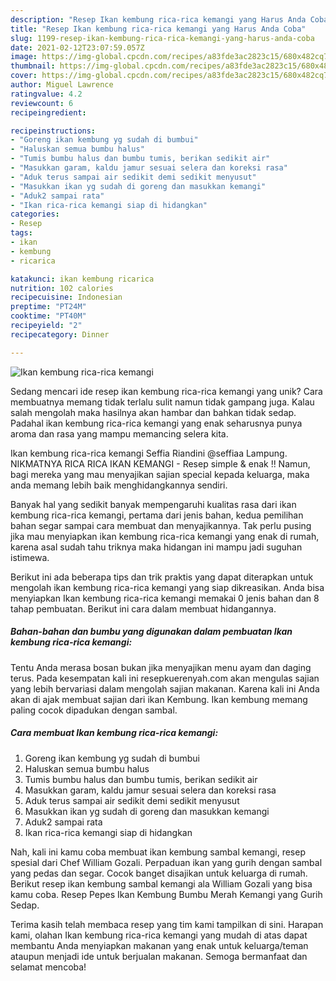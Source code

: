 ```yaml
---
description: "Resep Ikan kembung rica-rica kemangi yang Harus Anda Coba"
title: "Resep Ikan kembung rica-rica kemangi yang Harus Anda Coba"
slug: 1199-resep-ikan-kembung-rica-rica-kemangi-yang-harus-anda-coba
date: 2021-02-12T23:07:59.057Z
image: https://img-global.cpcdn.com/recipes/a83fde3ac2823c15/680x482cq70/ikan-kembung-rica-rica-kemangi-foto-resep-utama.jpg
thumbnail: https://img-global.cpcdn.com/recipes/a83fde3ac2823c15/680x482cq70/ikan-kembung-rica-rica-kemangi-foto-resep-utama.jpg
cover: https://img-global.cpcdn.com/recipes/a83fde3ac2823c15/680x482cq70/ikan-kembung-rica-rica-kemangi-foto-resep-utama.jpg
author: Miguel Lawrence
ratingvalue: 4.2
reviewcount: 6
recipeingredient:

recipeinstructions:
- "Goreng ikan kembung yg sudah di bumbui"
- "Haluskan semua bumbu halus"
- "Tumis bumbu halus dan bumbu tumis, berikan sedikit air"
- "Masukkan garam, kaldu jamur sesuai selera dan koreksi rasa"
- "Aduk terus sampai air sedikit demi sedikit menyusut"
- "Masukkan ikan yg sudah di goreng dan masukkan kemangi"
- "Aduk2 sampai rata"
- "Ikan rica-rica kemangi siap di hidangkan"
categories:
- Resep
tags:
- ikan
- kembung
- ricarica

katakunci: ikan kembung ricarica 
nutrition: 102 calories
recipecuisine: Indonesian
preptime: "PT24M"
cooktime: "PT40M"
recipeyield: "2"
recipecategory: Dinner

---
```



![Ikan kembung rica-rica kemangi](https://img-global.cpcdn.com/recipes/a83fde3ac2823c15/680x482cq70/ikan-kembung-rica-rica-kemangi-foto-resep-utama.jpg)

Sedang mencari ide resep ikan kembung rica-rica kemangi yang unik? Cara membuatnya memang tidak terlalu sulit namun tidak gampang juga. Kalau salah mengolah maka hasilnya akan hambar dan bahkan tidak sedap. Padahal ikan kembung rica-rica kemangi yang enak seharusnya punya aroma dan rasa yang mampu memancing selera kita.

Ikan kembung rica-rica kemangi Seffia Riandini @seffiaa Lampung. NIKMATNYA RICA RICA IKAN KEMANGI - Resep simple &amp; enak !! Namun, bagi mereka yang mau menyajikan sajian special kepada keluarga, maka anda memang lebih baik menghidangkannya sendiri.

Banyak hal yang sedikit banyak mempengaruhi kualitas rasa dari ikan kembung rica-rica kemangi, pertama dari jenis bahan, kedua pemilihan bahan segar sampai cara membuat dan menyajikannya. Tak perlu pusing jika mau menyiapkan ikan kembung rica-rica kemangi yang enak di rumah, karena asal sudah tahu triknya maka hidangan ini mampu jadi suguhan istimewa.


Berikut ini ada beberapa tips dan trik praktis yang dapat diterapkan untuk mengolah ikan kembung rica-rica kemangi yang siap dikreasikan. Anda bisa menyiapkan Ikan kembung rica-rica kemangi memakai 0 jenis bahan dan 8 tahap pembuatan. Berikut ini cara dalam membuat hidangannya.

<!--inarticleads1-->

##### Bahan-bahan dan bumbu yang digunakan dalam pembuatan Ikan kembung rica-rica kemangi:



Tentu Anda merasa bosan bukan jika menyajikan menu ayam dan daging terus. Pada kesempatan kali ini resepkuerenyah.com akan mengulas sajian yang lebih bervariasi dalam mengolah sajian makanan. Karena kali ini Anda akan di ajak membuat sajian dari ikan Kembung. Ikan kembung memang paling cocok dipadukan dengan sambal. 

<!--inarticleads2-->

##### Cara membuat Ikan kembung rica-rica kemangi:

1. Goreng ikan kembung yg sudah di bumbui
1. Haluskan semua bumbu halus
1. Tumis bumbu halus dan bumbu tumis, berikan sedikit air
1. Masukkan garam, kaldu jamur sesuai selera dan koreksi rasa
1. Aduk terus sampai air sedikit demi sedikit menyusut
1. Masukkan ikan yg sudah di goreng dan masukkan kemangi
1. Aduk2 sampai rata
1. Ikan rica-rica kemangi siap di hidangkan


Nah, kali ini kamu coba membuat ikan kembung sambal kemangi, resep spesial dari Chef William Gozali. Perpaduan ikan yang gurih dengan sambal yang pedas dan segar. Cocok banget disajikan untuk keluarga di rumah. Berikut resep ikan kembung sambal kemangi ala William Gozali yang bisa kamu coba. Resep Pepes Ikan Kembung Bumbu Merah Kemangi yang Gurih Sedap. 

Terima kasih telah membaca resep yang tim kami tampilkan di sini. Harapan kami, olahan Ikan kembung rica-rica kemangi yang mudah di atas dapat membantu Anda menyiapkan makanan yang enak untuk keluarga/teman ataupun menjadi ide untuk berjualan makanan. Semoga bermanfaat dan selamat mencoba!
